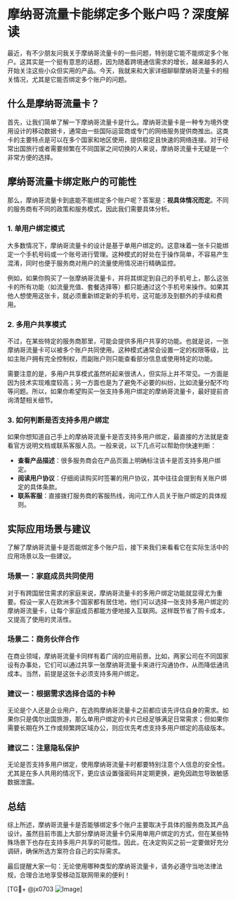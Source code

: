 # 摩纳哥流量卡能绑定多个账户吗？深度解读

最近，有不少朋友问我关于摩纳哥流量卡的一些问题，特别是它能不能绑定多个账户。这其实是一个挺有意思的话题，因为随着跨境通信需求的增长，越来越多的人开始关注这些小众但实用的产品。今天，我就来和大家详细聊聊摩纳哥流量卡的相关情况，尤其是它能否绑定多个账户的问题。

## 什么是摩纳哥流量卡？

首先，让我们简单了解一下摩纳哥流量卡是什么。摩纳哥流量卡是一种专为境外使用设计的移动数据卡，通常由一些国际运营商或专门的网络服务提供商推出。这类卡的主要特点是可以在多个国家和地区使用，提供稳定且快速的网络连接。对于经常出国旅行或者需要频繁在不同国家之间切换的人来说，摩纳哥流量卡无疑是一个非常方便的选择。

## 摩纳哥流量卡绑定账户的可能性

那么，摩纳哥流量卡到底能不能绑定多个账户呢？答案是：**视具体情况而定**。不同的服务商有不同的政策和服务模式，因此我们需要具体分析。

### 1. **单用户绑定模式**
大多数情况下，摩纳哥流量卡的设计是基于单用户绑定的。这意味着一张卡只能绑定一个手机号码或一个账号进行管理。这种模式的好处在于操作简单，不容易产生混淆，同时也便于服务商对用户的流量使用情况进行精确监控。

例如，如果你购买了一张摩纳哥流量卡，并将其绑定到自己的手机号上，那么这张卡的所有功能（如流量充值、套餐选择等）都只能通过这个手机号来操作。如果其他人想使用这张卡，就必须重新绑定新的手机号，这可能涉及到额外的手续和费用。

### 2. **多用户共享模式**
不过，在某些特定的服务商那里，可能会提供多用户共享的功能。也就是说，一张摩纳哥流量卡可以被多个账户共同使用。这种模式通常会设置一定的权限等级，比如主账户拥有完全控制权，而副账户则只能查看部分信息或使用特定的功能。

需要注意的是，多用户共享模式虽然听起来很诱人，但实际上并不常见。一方面是因为技术实现难度较高；另一方面也是为了避免不必要的纠纷，比如流量分配不均等问题。所以，如果你希望购买一张支持多用户绑定的摩纳哥流量卡，最好提前咨询清楚相关细节。

### 3. **如何判断是否支持多用户绑定**
如果你想知道自己手上的摩纳哥流量卡是否支持多用户绑定，最直接的方法就是查看官方说明文档或联系客服人员。一般来说，以下几点可以帮助你快速判断：

- **查看产品描述**：很多服务商会在产品页面上明确标注该卡是否支持多用户绑定。
- **阅读用户协议**：仔细阅读购买时签署的用户协议，其中往往会提到有关账户绑定的具体条款。
- **联系客服**：直接拨打服务商的客服热线，询问工作人员关于账户绑定的具体规则。

## 实际应用场景与建议

了解了摩纳哥流量卡是否能绑定多个账户后，接下来我们来看看它在实际生活中的应用场景以及一些建议。

### 场景一：家庭成员共同使用
对于有跨国居住需求的家庭来说，摩纳哥流量卡的多用户绑定功能就显得尤为重要。假设一家人在欧洲多个国家都有居住地，他们可以选择一张支持多用户绑定的摩纳哥流量卡，让每个家庭成员都能方便地接入互联网。这样既节省了购卡成本，又提高了使用的灵活性。

### 场景二：商务伙伴合作
在商业领域，摩纳哥流量卡同样有着广阔的应用前景。比如，两家公司在不同国家设有办事处，它们可以通过共享一张摩纳哥流量卡来进行沟通协作，从而降低通讯成本。当然，前提是这张卡必须支持多用户绑定。

### 建议一：根据需求选择合适的卡种
无论是个人还是企业用户，在选购摩纳哥流量卡之前都应该先评估自身的需求。如果你只是偶尔出国旅游，那么单用户绑定的卡片已经足够满足日常需求；但如果你需要长期在外工作或频繁跨区域办公，则应优先考虑支持多用户绑定的高级版本。

### 建议二：注意隐私保护
无论是否支持多用户绑定，使用摩纳哥流量卡时都要特别注意个人信息的安全性。尤其是在多人共用的情况下，更应该设置强密码并定期更换，避免因疏忽导致敏感数据泄露。

## 总结

综上所述，摩纳哥流量卡是否能够绑定多个账户主要取决于具体的服务商及其产品设计。虽然目前市面上大部分摩纳哥流量卡仍采用单用户绑定的方式，但在某些特殊场景下也存在支持多用户共享的可能性。因此，在决定购买之前一定要做好充分调研，确保所选方案符合自己的实际需求。

最后提醒大家一句：无论使用哪种类型的摩纳哥流量卡，请务必遵守当地法律法规，合理合法地享受移动互联网带来的便利！

[TG💪+ @jx0703 ![Image](https://github.com/user-attachments/assets/dbca1d08-cadb-493c-b0ec-ad6f7a83f270)]